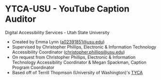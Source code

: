 # YTCA-USU - YouTube Caption Auditor
Digital Accessibility Services - Utah State University
* Created by Emma Lynn (a02391851@usu.edu)
* Supervised by Christopher Phillips, Electronic & Information Technology Accessibility Coordinator (christopher.phillips@usu.edu)
* On request from Christopher Phillips, Electronic & Information Technology Accessibility Coordinator & Megan Spackman, Caption Program Coordinator
* Based off of Terrill Thopmson (University of Washington)'s [TYCA](https://github.com/terrill/YTCA)



